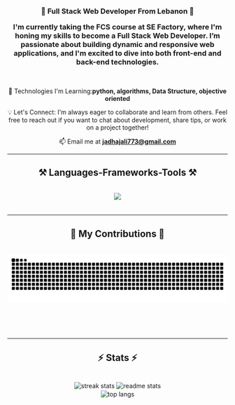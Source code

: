 
<h3 align="center">🌟 Full Stack Web Developer From Lebanon 🌟

I'm currently taking the FCS course at SE Factory, where I'm honing my skills to become a Full Stack Web Developer. I’m passionate about building dynamic and responsive web applications, and I'm excited to dive into both front-end and back-end technologies.</h3>

<br/>

<div align="center">
 
 
🔧 Technologies I'm Learning:**python, algorithms, Data Structure, objective oriented**
 
 💡 Let's Connect: I'm always eager to collaborate and learn from others. Feel free to reach out if you want to chat about development, share tips, or work on a project together!

 📫 Email me at **[jadhajali773@gmail.com](mailto:jadhajali773@gmail.com)**
</div>


 <hr/>
 
<h2 align="center">⚒️ Languages-Frameworks-Tools ⚒️</h2>
<br/>
<div align="center">
    <img src="https://skillicons.dev/icons?i=html,css,vscode,github,python,javascript,firebase,c,java,mysql,flutter,php,git" />
</div>


<br/>
<hr/>

<div align="center">
  <h2>🐍 My Contributions 🐍</h2>
  <br>
  <img alt="snake eating my contributions" src="https://raw.githubusercontent.com/JadHajali1/JadHajali1/output/github-contribution-grid-snake.svg" />
  
  <br/><br/><br/>
</div>


<hr/>

<h2 align="center">⚡ Stats ⚡</h2>
<br>
<div align=center>
  <img width=390 src="https://github-readme-streak-stats-JadHajali1.vercel.app/?user=JadHajali1&count_private=true&theme=react&border_radius=10" alt="streak stats"/>
  <img width=390 src="https://github-readme-stats-JadHajali1.vercel.app/api?username=JadHajali1&count_private=true&show_icons=true&theme=react&rank_icon=github&border_radius=10" alt="readme stats" />
  <br/>
  <img width=325 align="center" src="https://github-readme-stats-JadHajali1.vercel.app/api/top-langs/?username=JadHajali1&hide=HTML&langs_count=8&layout=compact&theme=react&border_radius=10&size_weight=0.5&count_weight=0.5&exclude_repo=github-readme-stats" alt="top langs" />
</div>

<br/><br/>

